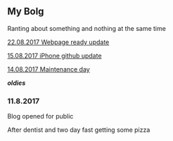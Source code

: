 ## My Bolg

Ranting about something and nothing at the same time

[22.08.2017 Webpage ready update](22082017)

[15.08.2017 iPhone github update](15082017)

[14.08.2017 Maintenance day](14082017)



___________oldies___________

### 11.8.2017

Blog opened for public

After dentist and two day fast getting some pizza
